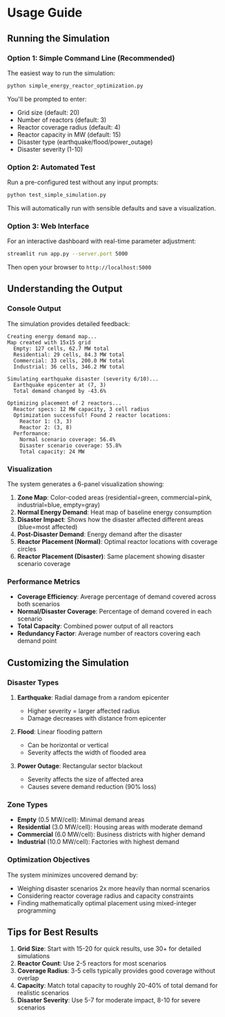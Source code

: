 # Usage Guide

## Running the Simulation

### Option 1: Simple Command Line (Recommended)

The easiest way to run the simulation:

```bash
python simple_energy_reactor_optimization.py
```

You'll be prompted to enter:
- Grid size (default: 20)
- Number of reactors (default: 3)
- Reactor coverage radius (default: 4)
- Reactor capacity in MW (default: 15)
- Disaster type (earthquake/flood/power_outage)
- Disaster severity (1-10)

### Option 2: Automated Test

Run a pre-configured test without any input prompts:

```bash
python test_simple_simulation.py
```

This will automatically run with sensible defaults and save a visualization.

### Option 3: Web Interface

For an interactive dashboard with real-time parameter adjustment:

```bash
streamlit run app.py --server.port 5000
```

Then open your browser to `http://localhost:5000`

## Understanding the Output

### Console Output

The simulation provides detailed feedback:

```
Creating energy demand map...
Map created with 15x15 grid
  Empty: 127 cells, 62.7 MW total
  Residential: 29 cells, 84.3 MW total
  Commercial: 33 cells, 200.0 MW total
  Industrial: 36 cells, 346.2 MW total

Simulating earthquake disaster (severity 6/10)...
  Earthquake epicenter at (7, 3)
  Total demand changed by -43.6%

Optimizing placement of 2 reactors...
  Reactor specs: 12 MW capacity, 3 cell radius
  Optimization successful! Found 2 reactor locations:
    Reactor 1: (3, 3)
    Reactor 2: (3, 8)
  Performance:
    Normal scenario coverage: 56.4%
    Disaster scenario coverage: 55.8%
    Total capacity: 24 MW
```

### Visualization

The system generates a 6-panel visualization showing:

1. **Zone Map**: Color-coded areas (residential=green, commercial=pink, industrial=blue, empty=gray)
2. **Normal Energy Demand**: Heat map of baseline energy consumption
3. **Disaster Impact**: Shows how the disaster affected different areas (blue=most affected)
4. **Post-Disaster Demand**: Energy demand after the disaster
5. **Reactor Placement (Normal)**: Optimal reactor locations with coverage circles
6. **Reactor Placement (Disaster)**: Same placement showing disaster scenario coverage

### Performance Metrics

- **Coverage Efficiency**: Average percentage of demand covered across both scenarios
- **Normal/Disaster Coverage**: Percentage of demand covered in each scenario
- **Total Capacity**: Combined power output of all reactors
- **Redundancy Factor**: Average number of reactors covering each demand point

## Customizing the Simulation

### Disaster Types

1. **Earthquake**: Radial damage from a random epicenter
   - Higher severity = larger affected radius
   - Damage decreases with distance from epicenter

2. **Flood**: Linear flooding pattern
   - Can be horizontal or vertical
   - Severity affects the width of flooded area

3. **Power Outage**: Rectangular sector blackout
   - Severity affects the size of affected area
   - Causes severe demand reduction (90% loss)

### Zone Types

- **Empty** (0.5 MW/cell): Minimal demand areas
- **Residential** (3.0 MW/cell): Housing areas with moderate demand
- **Commercial** (6.0 MW/cell): Business districts with higher demand
- **Industrial** (10.0 MW/cell): Factories with highest demand

### Optimization Objectives

The system minimizes uncovered demand by:
- Weighing disaster scenarios 2x more heavily than normal scenarios
- Considering reactor coverage radius and capacity constraints
- Finding mathematically optimal placement using mixed-integer programming

## Tips for Best Results

1. **Grid Size**: Start with 15-20 for quick results, use 30+ for detailed simulations
2. **Reactor Count**: Use 2-5 reactors for most scenarios
3. **Coverage Radius**: 3-5 cells typically provides good coverage without overlap
4. **Capacity**: Match total capacity to roughly 20-40% of total demand for realistic scenarios
5. **Disaster Severity**: Use 5-7 for moderate impact, 8-10 for severe scenarios